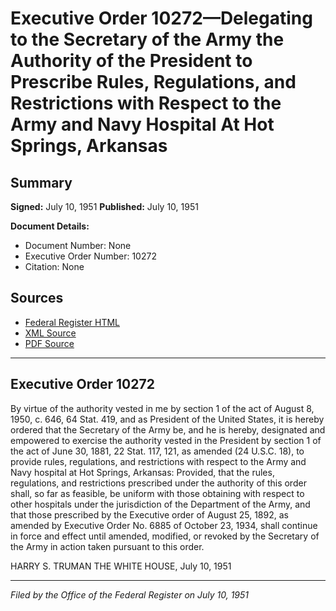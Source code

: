 # Executive Order 10272—Delegating to the Secretary of the Army the Authority of the President to Prescribe Rules, Regulations, and Restrictions with Respect to the Army and Navy Hospital At Hot Springs, Arkansas

## Summary

**Signed:** July 10, 1951
**Published:** July 10, 1951

**Document Details:**
- Document Number: None
- Executive Order Number: 10272
- Citation: None

## Sources
- [Federal Register HTML](https://www.presidency.ucsb.edu/documents/executive-order-10272-delegating-the-secretary-the-army-the-authority-the-president)
- [XML Source](None)
- [PDF Source](None)

---

## Executive Order 10272

By virtue of the authority vested in me by section 1 of the act of August 8, 1950, c. 646, 64 Stat. 419, and as President of the United States, it is hereby ordered that the Secretary of the Army be, and he is hereby, designated and empowered to exercise the authority vested in the President by section 1 of the act of June 30, 1881, 22 Stat. 117, 121, as amended (24 U.S.C. 18), to provide rules, regulations, and restrictions with respect to the Army and Navy hospital at Hot Springs, Arkansas: Provided, that the rules, regulations, and restrictions prescribed under the authority of this order shall, so far as feasible, be uniform with those obtaining with respect to other hospitals under the jurisdiction of the Department of the Army, and that those prescribed by the Executive order of August 25, 1892, as amended by Executive Order No. 6885 of October 23, 1934, shall continue in force and effect until amended, modified, or revoked by the Secretary of the Army in action taken pursuant to this order.

HARRY S. TRUMAN
THE WHITE HOUSE,
July 10, 1951

---

*Filed by the Office of the Federal Register on July 10, 1951*
